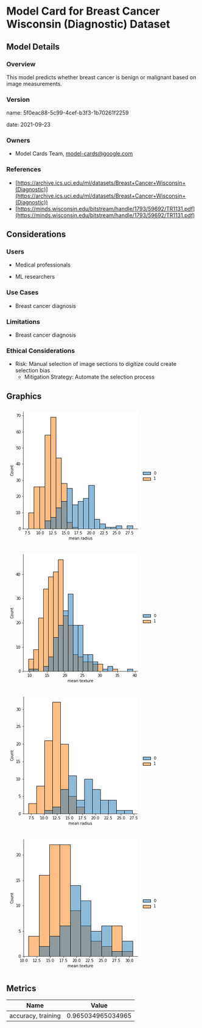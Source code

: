 





# Model Card for Breast Cancer Wisconsin (Diagnostic) Dataset

## Model Details

### Overview
This model predicts whether breast cancer is benign or malignant based on image measurements. 

### Version

name: 5f0eac88-5c99-4cef-b3f3-1b70261f2259  

date: 2021-09-23  

### Owners

* Model Cards Team, model-cards@google.com


### References

* [https://archive.ics.uci.edu/ml/datasets/Breast+Cancer+Wisconsin+(Diagnostic)](https://archive.ics.uci.edu/ml/datasets/Breast+Cancer+Wisconsin+(Diagnostic))
* [https://minds.wisconsin.edu/bitstream/handle/1793/59692/TR1131.pdf](https://minds.wisconsin.edu/bitstream/handle/1793/59692/TR1131.pdf)



## Considerations

### Users

* Medical professionals

* ML researchers


### Use Cases

* Breast cancer diagnosis


### Limitations

* Breast cancer diagnosis


### Ethical Considerations

* Risk: Manual selection of image sections to digitize could create selection bias
  * Mitigation Strategy: Automate the selection process

## Graphics
  
<img src="data:image/jpeg;base64,iVBORw0KGgoAAAANSUhEUgAAAZIAAAFoCAYAAAB9i32FAAAAOXRFWHRTb2Z0d2FyZQBNYXRwbG90
bGliIHZlcnNpb24zLjQuMywgaHR0cHM6Ly9tYXRwbG90bGliLm9yZy/MnkTPAAAACXBIWXMAAAsT
AAALEwEAmpwYAAAY30lEQVR4nO3df/BldX3f8eeLXYgZNAK63W5ZlsVKsaQdwH5D/VUnAaFoLBBr
qNax24jdZhod7eYXxZkoTcfRNiU6mprZCHXbIQgSKYQQBBeM1SbogspPCUhYdrewu/gjqJlEd3n3
j3sI33z7/e5+v/dzv+feuzwfM3fu+fU5983dw772fM49n5OqQpKkYR027gIkSdPNIJEkNTFIJElN
DBJJUhODRJLUxCCRJDUxSCRJTQwSSVITg0SS1MQgkSQ1WTnuApbqnHPOqZtuumncZUjSYmXcBSy3
qTsjeeKJJ8ZdgiRplqkLEknSZDFIJElNDBJJUhODRJLUpLcgSXJSkq/Oej2Z5N1JjklyS5IHu/ej
+6pJktSutyCpqgeq6tSqOhX4R8BfANcCFwFbq+pEYGs3L0maEuPq2joT+EZVbQfOA7Z0y7cA54+p
JknSEMYVJG8CruymV1fVY93048Dq8ZQkSRpG70GS5AjgXOBTc9dVVQE1T5uNSbYl2bZ3794eqpQk
LdY4zkheC9xZVbu7+d1J1gB073vmNqiqzVU1U1Uzq1at6rFUSdLBjCNI3swz3VoA1wMbuukNwHW9
VyRJGlqvQZLkSOAs4NOzFn8AOCvJg8BrunlJ0pTodfTfqvo+8II5y77J4FdcGoH169ayfceuJbc7
/rhjeeTRnctQkaRD3dQNI68D275jF3Xr+5fcLmdcvAzVSHo2cIgUSVITg0SS1MQgkSQ1MUgkSU0M
EklSE4NEktTEIJEkNTFIJElNDBJJUhODRJLUxCCRJDUxSCRJTQwSSVITg0SS1MQgkSQ1MUgkSU0M
EklSE4NEktTEIJEkNTFIJElNDBJJUhODRJLUxCCRJDUxSCRJTQwSSVITg0SS1MQgkSQ1MUgkSU0M
EklSE4NEktTEIJEkNTFIJElNDBJJUpNegyTJUUmuSfL1JPcneXmSY5LckuTB7v3oPmuSJLXp+4zk
w8BNVfUS4BTgfuAiYGtVnQhs7eYlSVOityBJ8nzg1cBlAFX1g6r6DnAesKXbbAtwfl81SZLa9XlG
cgKwF/jvSb6S5ONJjgRWV9Vj3TaPA6t7rEmS1KjPIFkJvBT4WFWdBnyfOd1YVVVAzW2YZGOSbUm2
7d27t5diJUmL02eQ7AR2VtXt3fw1DIJld5I1AN37nrkNq2pzVc1U1cyqVat6K1iSdHC9BUlVPQ7s
SHJSt+hM4D7gemBDt2wDcF1fNUmS2q3s+fPeCVyR5AjgYeDnGITZ1UkuBLYDF/RckySpQa9BUlVf
BWbmWXVmn3VIkkbHO9slSU0MEklSE4NEktTEIJlA69etJclQL0nqW9+/2tIibN+xi7r1/UO1zRkX
j7gaSTowz0gkSU0MEklSE4NEktTEIJEkNTFIJElNDBJJUhODRJLUxCCRJDUxSCRJTQwSSVITg0SS
1MQgkSQ1MUgkSU0MEklSE4NEktTEIJEkNTFIJElNDBJJUhODRJLUxCCRJDUxSCRJTQwSSVITg0SS
1MQgkSQ1MUgkSU0MEklSE4NEktTEIJEkNVnZ54cleQT4LrAf2FdVM0mOAa4C1gOPABdU1bf7rEuS
NLxxnJH8VFWdWlUz3fxFwNaqOhHY2s1LkqbEJHRtnQds6aa3AOePrxRJ0lL1HSQF3JzkjiQbu2Wr
q+qxbvpxYHXPNUmSGvR6jQR4VVXtSvK3gFuSfH32yqqqJDW3URc6GwHWrVvXT6WSpEXp9YykqnZ1
73uAa4HTgd1J1gB073vmabe5qmaqambVqlV9lixJOojegiTJkUme9/Q0cDZwD3A9sKHbbANwXV81
SZLa9dm1tRq4NsnTn/u7VXVTki8DVye5ENgOXNBjTZKkRr0FSVU9DJwyz/JvAmf2VYckabQm4ee/
kqQpZpBIkpoYJJKkJgaJJKmJQSJJamKQSJKaGCSSpCYGiSSpiUEiSWpikEiSmhgkkqQmBokkqYlB
IklqYpBIkpoYJJKkJgaJJKmJQSJJamKQSJKaGCSSpCYGiSSpiUEiSWpikAiAFYEkS36tX7d23KVL
GrOV4y5Ak2F/Qd36/iW3yxkXL0M1kqaJZySSpCYGiSSpiUEiSWpikEiSmhgkkqQmBokkqYlBIklq
YpBIkpoYJJKkJgaJJKlJr0GSZEWSryS5oZs/IcntSR5KclWSI/qsR5LUru8zkncB98+a/yDwm1X1
YuDbwIU91yNJatRbkCRZC/w08PFuPsAZwDXdJluA8/uqR5I0Gn2ekXwI+BXgqW7+BcB3qmpfN78T
OLbHeiRJI9BLkCR5PbCnqu4Ysv3GJNuSbNu7d++Iq5MktejrjOSVwLlJHgE+yaBL68PAUUmefibK
WmDXfI2ranNVzVTVzKpVq/qoV5K0SL0ESVX9h6paW1XrgTcBt1bVW4DbgDd2m20AruujHknS6Cw5
SJK8cjHLFulXgU1JHmJwzeSyIfcjSRqTYR61+xHgpYtYNq+q+hzwuW76YeD0IWqQJE2IRQdJkpcD
rwBWJdk0a9WPAStGXZgkaTos5YzkCOC5XZvnzVr+JM9c55AkPcssOkiq6o+AP0ryiaravow1SZKm
yDDXSH4kyWZg/ez2VXXGqIqSJE2PYYLkU8BvMxjqZP9oy5EkTZthgmRfVX1s5JVIkqbSMDck/n6S
f5dkTZJjnn6NvDJJ0lQY5oxkQ/f+y7OWFfCi9nIkSdNmyUFSVScsRyGSpOm05CBJ8q/mW15V/6O9
HEnStBmma+snZk0/BzgTuBMwSCTpWWiYrq13zp5PchSDoeElSc9CoxhG/vuA100k6VlqmGskv8/g
V1owGKzx7wNXj7IoSdL0GOYayW/Mmt4HbK+qnSOqR5I0ZZbctdUN3vh1BiMAHw38YNRFSZLGI8k5
SR5I8lCSixbTZpgnJF4AfAn4WeAC4PYkDiMvSSOUFSt3JqmRvVasPGjPUZIVwG8BrwVOBt6c5OSD
tRuma+s9wE9U1Z7ug1cBnwWuGWJfkqT5PLX/2ON/9YZLRrW77R98/XsXsdnpwEPd02tJ8kngPOC+
AzUa5ldbhz0dIp1vDrkfSdJkORbYMWt+Z7fsgIY5I7kpyWeAK7v5fwHcOMR+JEmHgKU8s/3FwOqq
+uUkbwBe1a36Y+CK5ShOktSrXcBxs+bXdssOaCldUh9i8Hx2qurTVbWpqjYB13brJEnT7cvAiUlO
SHIE8Cbg+oM1WkrX1uqqunvuwqq6O8n6JexHkjSBqmpfkncAn2Fww/nlVXXvwdotJUiOOsC6H13C
fiRJB3PYil2L/KXVove3mM2q6kaWeN17KUGyLcm/qarfmb0wyduBO5byoZKkA6v9+9aOu4bFWkqQ
vBu4NslbeCY4ZoAjgJ8ZcV2SpCmx6CCpqt3AK5L8FPAPusV/UFW3LktlkqSpMMzzSG4DbluGWiRJ
U8g70iVJTQwSSRIASS5PsifJPUtpZ5BIkp72CeCcpTYySCRpAh2+IiMdRv7wFTnoMPJV9XngW0ut
dZhBGyVJy2zfUxxb7/2xkQ0jn0ueHN3NjXN4RiJJatJbkCR5TpIvJflaknuTXNItPyHJ7d1jHa/q
BgqTJE2JPs9I/go4o6pOAU4FzknyMuCDwG9W1YuBbwMX9liTJKlRb0FSA9/rZg/vXgWcwTOP6d0C
nN9XTZKkZyS5ksEzpk5KsjPJov5h3+vF9u7B8ncAL2bwgPlvAN+pqn3dJot6rKMkafSq6s3DtOs1
SKpqP3BqkqMYPBDrJYtpl2QjsBFg3bp1y1afJE2KlYexa5S/tFp52MGfdDj0vpdrxwdSVd9Jchvw
cuCoJCu7s5J5H+tYVZuBzQAzMzPVa7GSNAY/3F9TM4x8n7/aWtWdiZDkR4GzgPsZDAD5xm6zDcB1
fdUkSWrX5xnJGmBLd53kMODqqrohyX3AJ5P8J+ArwGU91iRJatRbkFTVXcBp8yx/GDi9rzokSaPl
ne2SpCYGiSSpiUEiSWpikKjJikCSoV7r103NrxslHYDDyKvJ/oK69f1Dtc0ZF4+4Gknj4BmJJKmJ
QSJJamKQSJKaGCTSMjpu3fFD/xjhuHXHj7t8aVG82C4to507HuXSmx8Yqu2ms08acTXS8vCMRJLU
xCCRJDUxSA5i/bq1Q/dxP+eIlUO1k6Rp4jWSg9i+Y1fTDXfDtPVGPUnTxDMSSVITg0SS1MQg0fjk
MO+vkA4BXiPR+NRTQ91j4f0V0mTxjESS1MQgkSQ1MUgkSU0MEklSE4NEktTEIJEkNTFIJElNDBJJ
UhODRJLUxCCRJDUxSCRJTQwSSVITg0SS1MQgkSQ1MUgkSU16C5IkxyW5Lcl9Se5N8q5u+TFJbkny
YPd+dF81SZLa9XlGsg/4xao6GXgZ8AtJTgYuArZW1YnA1m5ekjQleguSqnqsqu7spr8L3A8cC5wH
bOk22wKc31dNkqR2Y7lGkmQ9cBpwO7C6qh7rVj0OrB5HTZKk4fQeJEmeC/we8O6qenL2uqoqoOZp
szHJtiTb9u7d21OlkqTF6DVIkhzOIESuqKpPd4t3J1nTrV8D7Jnbrqo2V9VMVc2sWrWqv4IlSQfV
56+2AlwG3F9Vl85adT2woZveAFzXV02SpHYre/ysVwJvBe5O8tVu2cXAB4Crk1wIbAcu6LEmSVKj
3oKkqr4AZIHVZ/ZVhyRptLyzXVqE49YdT5Ilv6Rngz67tqSptXPHo1x68wNLbrfp7JOWoRppsnhG
IklqYpBIkpoYJJKkJgaJJKmJQSJJamKQSJKa+PNftclh5IyLx13Foh237nh27nh03GVIhxSDRG3q
KS7dfNlQTTdtvHDExRyc94NIo2fXliSpiUEiSWpikEiSmhgkkqQmBokkqYlBIklqYpBIkpp4H4mm
Tw7zoVHSBDFINH3qqaFuKgRvLJSWg11bkqQmBokkqYlBIklqYpBIkpoYJJKkJgaJJKmJP//VwJQ9
oErS5DBINDDkA6rG8XAqSZPFri1JUhODRJLUxCCRJDUxSCRJTQwSSVITg0SS1MQgkSQ16S1Iklye
ZE+Se2YtOybJLUke7N6P7qseSdJo9HlG8gngnDnLLgK2VtWJwNZuXpI0RXoLkqr6PPCtOYvPA7Z0
01uA8/uqR5I0GuO+RrK6qh7rph8HVo+zGEnS0o07SP5aVRVQ861LsjHJtiTb9u7dO9T+169bS5Il
vyRJBzbuQRt3J1lTVY8lWQPsmW+jqtoMbAaYmZmZN2wOZvuOXdSt719yO0fElaQDG/cZyfXAhm56
A3DdGGuRJA2hz5//Xgn8MXBSkp1JLgQ+AJyV5EHgNd28JGmK9Na1VVVvXmDVmX3VIEkavXF3bUmS
ppxBIklqYpBIkpoYJJKkJgaJJKmJQSJJamKQSJKajHuIFI1aDnNYF0m9MkgONfUUl26+bMnNNm28
cBmKkfRsYNeWJKmJQSJJamKQSJKaGCTSpMphQz2M7bh1x4+7cj3LeLFdmlT1FJfe/MCSm206+6Rl
KEZamGckkqQmBokkqYldW5PImwolTRGDZBINeVMheGOhpP7ZtSVJamKQSJKa2LWlsbrkkkvGXYKk
RgaJxuq9G85ccptNX/zdZahE0rDs2pIkNTFIJElNDBLpUDPkGF2O06VheY1EOtQMOUYXOE6XhuMZ
iSSpiUEiSWpikEiSmhgkksbmuHXH9/7DgHF85qHOi+2Sxmbnjkd7/2HAOD7zUOcZiSSpiUEiSWoy
EV1bSc4BPgysAD5eVR8Yc0macA72uEy6mxmXasXKw9m/74fLUJCmwdiDJMkK4LeAs4CdwJeTXF9V
9423Mk2yYQZ7BAd8PKghb2bcdPZJQ7fT9JuErq3TgYeq6uGq+gHwSeC8MdckSVqkSQiSY4Eds+Z3
dsskSVMgVTXeApI3AudU1du7+bcC/7iq3jFrm43Axm72JGCx59AvBJ4YYbnDmoQ6JqEGmIw6JqEG
mIw6JqEGmIw6lquGJ6rqnGXY78QY+zUSYBdw3Kz5td2yv1ZVm4HNS91xkm1VNdNWXrtJqGMSapiU
OiahhkmpYxJqmJQ6JqGGaTUJXVtfBk5MckKSI4A3AdePuSZJ0iKN/YykqvYleQfwGQY//728qu4d
c1mSpEUae5AAVNWNwI3LsOsld4ctk0moYxJqgMmoYxJqgMmoYxJqgMmoYxJqmEpjv9guSZpuk3CN
RJI0xaY+SJKclOSrs15PJnn3nG1+Msmfz9rm10b02Zcn2ZPknlnLjklyS5IHu/ejF2i7odvmwSQb
RlzDf0ny9SR3Jbk2yVELtH0kyd3dd7Jt2BoOUMf7kuya9b2/boG25yR5IMlDSS4acQ1Xzfr8R5J8
dYG2I/kukhyX5LYk9yW5N8m7uuV9HxcL1dHbsXGAGvo+Lhaqo9dj45BWVYfMi8HF+seB4+cs/0ng
hmX4vFcDLwXumbXsPwMXddMXAR+cp90xwMPd+9Hd9NEjrOFsYGU3/cH5aujWPQK8cBm/i/cBv7SI
P7NvAC8CjgC+Bpw8qhrmrP+vwK8t53cBrAFe2k0/D/hT4OQxHBcL1dHbsXGAGvo+Luato+9j41B+
Tf0ZyRxnAt+oqu19fFhVfR741pzF5wFbuuktwPnzNP2nwC1V9a2q+jZwCzDUDUvz1VBVN1fVvm72
Txjcm7OsFvguFmNkQ+QcqIYkAS4Arhxm30uo4bGqurOb/i5wP4ORGvo+Luato89j4wDfxWKM8rg4
YB19HRuHskMtSN7EwgfDy5N8LckfJvnxZaxhdVU91k0/DqyeZ5s+h4V5G/CHC6wr4OYkd2QwesBy
eEfXjXL5At05fX0X/wTYXVUPLrB+5N9FkvXAacDtjPG4mFPHbL0dG/PUMJbjYoHvovdj41BzyARJ
Bjczngt8ap7VdzLo7joF+Ajwv/qoqQbnxWP7WVyS9wD7gCsW2ORVVfVS4LXALyR59YhL+Bjwd4FT
gccYdB+My5s58L84R/pdJHku8HvAu6vqydnr+jwuFqqjz2NjnhrGclwc4M+k12PjUHTIBAmDP+Q7
q2r33BVV9WRVfa+bvhE4PMkLl6mO3UnWAHTve+bZ5qDDwrRK8q+B1wNv6f7i+v9U1a7ufQ9wLYPu
hJGpqt1Vtb+qngJ+Z4H99/FdrATeAFx1gFpH9l0kOZzBX1hXVNWnu8W9HxcL1NHrsTFfDeM4Lg7w
XfR6bByqDqUgWfBfFUn+dtcPSpLTGfx3f3OZ6rgeePrXNhuA6+bZ5jPA2UmO7k7rz+6WjUQGDwr7
FeDcqvqLBbY5Msnznp7uarhnvm0b6lgza/ZnFth/H0PkvAb4elXtXKDOkX0X3XF2GXB/VV06a1Wv
x8VCdfR5bByghl6PiwP8mUCPx8YhbdxX+0fxAo5kEAzPn7Xs54Gf76bfAdzL4JcffwK8YkSfeyWD
U/MfMujDvRB4AbAVeBD4LHBMt+0Mg6c/Pt32bcBD3evnRlzDQwz6l7/avX672/bvADd20y/qvo+v
dd/Ne5bhu/ifwN3AXQz+Elgzt45u/nUMfknzjZY65quhW/6Jp4+FWdsuy3cBvIpBt9Vds77/143h
uFiojt6OjQPU0PdxMW8dfR8bh/LLO9slSU0Opa4tSdIYGCSSpCYGiSSpiUEiSWpikEiSmhgk0gh0
I8S+sJv+P+OuR+qTQSItoLvrecmq6hWjrkWaZAaJJkqS9Rk8L+MTSf40yRVJXpPkixk8o+P0brsj
uwH/vpTkK0nOm9X+fye5s3u9olv+k0k+l+Sabv9XPD3awZzP/1ySD3XPnXhXkn+W5PbuMz6bZHW3
3QuS3JzB8y0+DmTWPr436zNvmLX8o93wJCT5QAbPx7gryW8s2xcq9WAintkuzfFi4GcZ3OX9ZeBf
Mrg7+VzgYgZDsL8HuLWq3pbBw5m+lOSzDMawOquq/jLJiQzudp/p9nsa8OPA/wW+CLwS+MI8n39E
Vc0AdEOVvKyqKsnbGQwv8ovAe4EvVNV/TPLTDO7kX5QkL2AwNMhLuv0etdi20iQySDSJ/qyq7gZI
ci+wtfsL925gfbfN2cC5SX6pm38OsI5BSHw0yanAfuDvzdrvl6obUymDp+GtZ/4gmT2A31rgqm58
qCOAP+uWv5rBYH9U1R8k+fYS/vv+HPhL4LLujOWGg2wvTTS7tjSJ/mrW9FOz5p/imX/8BPjnVXVq
91pXVfcD/x7YDZzC4EzkiAX2u5+F/yH1/VnTHwE+WlX/EPi3DAJrsfbxN/8few5ADR4sdTpwDYNR
eG9awj6liWOQaFp9BnjnrFGdT+uWPx94rAZDlL+VwSNbWzyfZ4Yvn/0M9c8z6HIjyWsZPBp3ru3A
yUl+pOu+OrPb/rkMBhi9kUHwndJYozRWBomm1a8DhwN3dd1fv94t/2/AhiRfA17C3zy7GMb7gE8l
uQN4YtbyS4BXd5/9BuDRuQ2ragdwNYNhx68GvtKteh5wQ5K7GHStbWqsURorR/+VJDXxjESS1MQg
kSQ1MUgkSU0MEklSE4NEktTEIJEkNTFIJElNDBJJUhODRJLUxCCRJDUxSCRJTQwSSVKT/weskfsz
Artt5AAAAABJRU5ErkJggg==
">

<img src="data:image/jpeg;base64,iVBORw0KGgoAAAANSUhEUgAAAZIAAAFoCAYAAAB9i32FAAAAOXRFWHRTb2Z0d2FyZQBNYXRwbG90
bGliIHZlcnNpb24zLjQuMywgaHR0cHM6Ly9tYXRwbG90bGliLm9yZy/MnkTPAAAACXBIWXMAAAsT
AAALEwEAmpwYAAAV4ElEQVR4nO3df7Ad5X3f8fdHPwg0TgK4twzlSojUVAl1azyVqbH9B5VjRmmY
QFrimLquMoOjdhpncBU7xrQzWEnLmJlWJpM6ySiGQGcwmBInENcDpghsx/VAhI0NGCsmjoWkYgS1
qX90aiPp2z/Oyj4Rulf3nOfe80P3/ZrZubt79tn9soPu5+6ze55NVSFJ0rBWjLsASdJ0M0gkSU0M
EklSE4NEktTEIJEkNTFIJElNDBJJUhODRJLUxCCRJDUxSCRJTVaNu4BBbdq0qe65555xlyFJC5Vx
F7DUpu6K5Pnnnx93CZKkPlMXJJKkyWKQSJKaGCSSpCYGiSSpiUEiSWpikEiSmhgkkqQmBokkqYlB
IklqYpBIkpoYJJKkJgaJJKmJQaJ5rVs7S5KBpnVrZ8ddtqQRmrph5DVae/bup3ZeN1CbbLxmiaqR
NIm8IpEkNTFIJElNDBJJUhODRJLUxCCRJDUxSCRJTQwSSVITg0SS1MQgkSQ1MUgkSU0MEklSE4NE
ktTEIJEkNTFIJElNDBJJUhODRJLUxCCRJDUxSCRJTQwSSVITg0SS1MQgkSQ1MUgkSU0MEklSE4NE
ktTEIJEkNTFIJElNDBJJUhODRJLUxCCRJDUxSCRJTQySZWTd2lmSDDRJ0vGsGncBGp09e/dTO68b
qE02XrNE1Ug6UXhFIklqMtIgSbIyyeeTfKxbPifJQ0meSvKRJCeNsh5JUrtRX5FcBTzZt3w98IGq
egXwTeDKEdcjSWo0siBJMgv8HPChbjnARuDObpNbgMtGVY8kaXGM8orkBuA3gMPd8suBF6rqYLe8
DzhrhPVIkhbBSIIkySXAgap6ZMj2W5LsSrLrueeeW+TqJEktRnVF8nrg55N8DbidXpfWbwOnJjny
CPIssP9YjatqR1VtqKoNMzMzo6hXkrRAIwmSqnpvVc1W1TrgLcDOqnor8ABwebfZZuCuUdQjSVo8
4/4eyXuArUmeonfP5MYx1yNJGtDIv9leVQ8CD3bzXwUuGHUNkqTFM+4rEknSlDNIppQDMEqaFA7a
OKUcgFHSpPCKRJLUxCCRJDUxSCRJTQwSSVITg0SS1MQgkSQ1MUgkSU0MEklSE4NEktTEIJEkNTFI
JElNDBJJUhODRJLUxCCRJDUxSCRJTQwSSVITg0SS1MQgkSQ1MUgkSU0MEklSE4NEktTEIJEkNTFI
JElNDBJJUhODRJLUxCCRJDUxSCRJTQwSSVITg0SS1MQgkSQ1MUgmwLq1syQZaJKkSbFq3AUI9uzd
T+28bqA22XjNElUjSYPxikSS1MQgkSQ1MUgkSU0MEklSE4NEktTEIJEkNTFIJElNDBJJUhODRJLU
xCCRJDUxSCRJTQwSTYQ1a88eeODKNWvPHnfZknDQRk2IfXufZvsndg/UZuvF65eoGkmD8IpEktTE
IJEkNTFIJElNDBJJUhODRJLUxCCRJDUZWZAkOTnJw0m+kOSJJNu69eckeSjJU0k+kuSkUdUkSWo3
yiuS7wEbq+pVwPnApiSvBa4HPlBVrwC+CVw5wpokSY1GFiTV851ucXU3FbARuLNbfwtw2ahqkiS1
G+k9kiQrkzwKHADuA/4SeKGqDnab7APOGmVNkqQ2Iw2SqjpUVecDs8AFwE8tpF2SLUl2Jdn13HPP
LWWJkqQBjeWprap6AXgAuBA4NcmRMb9mgf3H2H5HVW2oqg0zMzOjK1SSdFyjfGprJsmp3fwpwJuA
J+kFyuXdZpuBu0ZVkySp3ShH/z0TuCXJSnoBdkdVfSzJl4Dbk/wH4PPAjSOsSZLUaGRBUlVfBF59
jPVfpXe/RJI0hfxmuySpiUEiSWpikEiSmhgkkqQmBokkqYlBIklqYpBIkpoYJJKkJgaJJKmJQSJJ
amKQSJKaGCSSpCYGiSSpiUEiSWpikEiSmhgkkqQmBokkqYlBIklqYpBIkpoMHCRJXr+QdZKk5WGY
K5LfWeA6SdIysGqhGya5EHgdMJNka99HPw6sXOzCJEnTYcFBApwEvKxr82N9678FXL6YRUmSpseC
g6SqPgl8MsnNVbVnCWuSJE2RQa5IjviRJDuAdf3tq2rjYhUlSZoewwTJfwN+H/gQcGhxy5EkTZth
guRgVf3eolciSZpKwwTJnyb5N8AfA987srKqvrFoVWm6ZQVJxl2FpBEZJkg2dz/f3beugJ9sL0cn
hDrM9k/sHqjJ1ovXL1ExkpbawEFSVecsRSGSpOk0cJAk+ZfHWl9V/7W9HEnStBmma+s1ffMnA28E
PgcYJJK0DA3TtfVr/ctJTgVuX6yCJEnTZTGGkf8u4H0TSVqmhrlH8qf0ntKC3mCNPw3csZhFSZKm
xzD3SP5T3/xBYE9V7VukeiRJU2bgrq1u8MYv0xsB+DTg+4tdlCRpPJJsSrI7yVNJrl5Im2HekPhm
4GHgF4E3Aw8lcRh5SVpEWblqX5JatGnlquP2HCVZCXwQ+FngPOCKJOcdr90wXVv/DnhNVR3oDjwD
/A/gziH2JUk6lsOHzjr7PR/btli723P9JdcuYLMLgKeq6qsASW4HLgW+NF+jYZ7aWnEkRDr/e8j9
SJImy1nA3r7lfd26eQ1zRXJPknuB27rlXwI+PsR+dALbtm3R/pCSNOEGeWf7K4AzqurdSf4p8Ibu
o88Cty5FcZpe125+40Dbb/3Mh5eoEkkD2A+s6Vue7dbNa5AuqRvovZ+dqvpoVW2tqq30hpO/YYD9
SJIm058D5yY5J8lJwFuAu4/XaJCurTOq6rGjV1bVY0nWDbAfSdIEqqqDSd4B3EvvC+c3VdUTx2s3
SJCcOs9npwywH0nS8axYuX+BT1oteH8L2ayqPs6A970HCZJdSX6lqv6gf2WStwOPDHJQSdL86tDB
2XHXsFCDBMk7gT9O8lZ+GBwbgJOAX1jkuqbWurWz7Nm7oOCXpBPCgoOkqp4FXpfkHwOv7Fb/96ra
uSSVTak9e/dTO68bqE02XrNE1UjS0hvmfSQPAA8sQS2SpCnkN9IlSU0MEkkSAEluSnIgyeODtDNI
JElH3AxsGrSRQSJJE2j1yizqMPKrV+a4w8hX1aeAbwxa6zCDNkqSltjBw5xV1/74oo1+mm3fWrwv
Nx7FKxJJUpORBUmSNUkeSPKlJE8kuapbf3qS+5J8pft52qhqkiS1G+UVyUHg16vqPOC1wK92r3C8
Gri/qs4F7u+WJUlTYmRBUlXPVNXnuvlvA0/Se/PWpcAt3Wa3AJeNqiZJ0g8luY3eO6bWJ9mX5MqF
tBvLzfZu2PlXAw/RG57+me6jrwNnjKMmSVruquqKYdqNPEiSvAz4I+CdVfWtJD/4rKoqSR2jzRZg
C8DatWtHVaokjc2qFexfzCetVq04/psOhzXSp7aSrKYXIrdW1Ue71c8mObP7/EzgwNHtqmpHVW2o
qg0zMzOjK1iSxuTFQzVbVVms6cVDtWTD0o/yqa0ANwJPVtX2vo/uBjZ385uBu0ZVkySp3Si7tl4P
vA14LMmj3bprgPcDd3Q3dfYAbx5hTZKkRiMLkqr6MyBzfPzGUdUhSVpcfrNdktTEsbY0v6wY2Rsc
t20bcFihrKD/qb+FWLlqNYcOvjhQm9k1a9n79J6B2kjLiUGi+dVhtu+4caAmW7cs6DtML3Ht5sF6
OLd+5sNs/8TuwdpcvH6oNpLmZteWJKmJQSJJamKQSJKaGCSSpCYGiSSpiUEiSWpikEiSmhgkkqQm
BokkqYlBIklqYpBIkpoYJJKkJgaJJKmJQSJJamKQSJKaGCSSpCYGiSSpiUEiSWpikEiSmhgkkqQm
BokkqYlBIklqYpBIkpoYJJKkJgaJJKmJQSJJamKQSJKaGCSSpCYGiSSpiUEiSWqyatwFaISygmy8
ZtxVSDrBGCTLSR1m+44bB2qydcuVS1SMpBOFXVuSpCYGiSSpiUEiSWpikEiSmhgkkqQmBokkqYlB
IklqYpBIkpoYJJKkJgaJJKmJQSJJamKQSJKaGCSSpCYGiSSpiUEiSWpikEiSmhgkkqQmBokkqYlB
IklqYpBIkpqMLEiS3JTkQJLH+9adnuS+JF/pfp42qnokSYtjlFckNwObjlp3NXB/VZ0L3N8tS5Km
yMiCpKo+BXzjqNWXArd087cAl42qHknS4hj3PZIzquqZbv7rwBnjLEaSNLhxB8kPVFUBdazPkmxJ
sivJrueee27ElUmS5jPuIHk2yZkA3c8Dx9qoqnZU1Yaq2jAzMzPSAiVJ8xt3kNwNbO7mNwN3jbEW
SdIQRvn4723AZ4H1SfYluRJ4P/CmJF8BfqZbliRNkVWjOlBVXTHHR28cVQ2SpMU37q4tSdKUM0jm
sW7tLEkGmiRpuRlZ19Y02rN3P7XzuoHaZOM1S1SNJE0mr0gkSU0MEklSE4NEktTEIJEkNTFIJElN
DBJJUhODRJLUxCCRJDUxSCRJTQwSSVITg0SS1MSxtjTVtm3btvQHyYqBB+RcuWo1hw6+OFCb2TVr
2fv0noHaSJPAINFUu3bzYK+z2fqZDw9+kDrM9k/sHuw4F68fqo00jezakiQ1MUgkSU0MEklSE4NE
ktTEm+3TKit8G+OQRvKkl7SMGCTTqg6zfceNAzXZuuXKJSpmuozkSS9pGbFrS5LUxCCRJDUxSCRJ
TQwSSVKTZRMk69bOkmSgSZJ0fMvmqa09e/dTO68bqI2P10rS8S2bKxJJ0tIwSCRJTQwSSVITg0SS
1MQgkSQ1WTZPbUkthhnoceA2Q7zS19fzahIYJNICDDPQ4zBtfD2vppFdW5KkJgaJJKmJQSJJamKQ
SJKaeLNdmiDDPB026JNeZ685i689vW/g40hzMUikCTLMk14ORqpxs2tLktTEIJEkNTFIJElNDBJJ
UhNvtk+CrPAGqCbamrVns2/v0wO1cRyw5cMgmQR1mO07bhyoydYtVy5RMdJL7dv7tOOAaU52bUmS
mhgkkqQmBokkqYlBIklqYpBIkposn6e2hnnEdsg20kQb4pW+Qx9qQgeUHOZxZvCR5rksnyAZ8hFb
H8vVCacOj+xR3kkdUHKYx5nBR5rnMhF/PifZlGR3kqeSXD3ueiRJCzf2IEmyEvgg8LPAecAVSc4b
b1WSpIUae5AAFwBPVdVXq+r7wO3ApWOuSZK0QJMQJGcBe/uW93XrJElTIFU13gKSy4FNVfX2bvlt
wD+qqnf0bbMF2NItrgcGv0v21/1N4PnGfYyDdY/WtNYN01v7iVj381W1aZTFjNokPLW1H1jTtzzb
rfuBqtoB7FisAybZVVUbFmt/o2LdozWtdcP01m7d02kSurb+HDg3yTlJTgLeAtw95pokSQs09iuS
qjqY5B3AvcBK4KaqemLMZUmSFmjsQQJQVR8HPj7CQy5aN9mIWfdoTWvdML21W/cUGvvNdknSdJuE
eySSpCl2wgdJkpuSHEjyeN+605Pcl+Qr3c/TxlnjscxR9/uS7E/yaDf9k3HWeCxJ1iR5IMmXkjyR
5Kpu/USf83nqnuhznuTkJA8n+UJX97Zu/TlJHuqGHfpI9yDLxJin7puT/FXf+T5/zKUeU5KVST6f
5GPd8kSf76V2wgcJcDNw9DPcVwP3V9W5wP3d8qS5mZfWDfCBqjq/m0Z5X2mhDgK/XlXnAa8FfrUb
8mbSz/lcdcNkn/PvARur6lXA+cCmJK8FrqdX9yuAbwKTNproXHUDvLvvfD86rgKP4yrgyb7lST/f
S+qED5Kq+hTwjaNWXwrc0s3fAlw2ypoWYo66J15VPVNVn+vmv03vH9tZTPg5n6fuiVY93+kWV3dT
ARuBO7v1k3i+56p74iWZBX4O+FC3HCb8fC+1Ez5I5nBGVT3TzX8dOGOcxQzoHUm+2HV9TVT30NGS
rANeDTzEFJ3zo+qGCT/nXTfLo8AB4D7gL4EXqupgt8lEDjt0dN1VdeR8/8fufH8gyY+Mr8I53QD8
BnC4W345U3C+l9JyDZIfqN5ja1PxlxDwe8DfodcV8Azwn8dazTySvAz4I+CdVfWt/s8m+Zwfo+6J
P+dVdaiqzqc3KsQFwE+Nt6KFObruJK8E3kuv/tcApwPvGV+FL5XkEuBAVT0y7lomyXINkmeTnAnQ
/Tww5noWpKqe7f7xHQb+gN4vjYmTZDW9X8a3VtVHu9UTf86PVfe0nHOAqnoBeAC4EDg1yZHvib1k
2KFJ0lf3pq6Lsarqe8AfMnnn+/XAzyf5Gr2RyjcCv80Une+lsFyD5G5gcze/GbhrjLUs2JFfxJ1f
AB6fa9tx6fqLbwSerKrtfR9N9Dmfq+5JP+dJZpKc2s2fAryJ3v2dB4DLu80m8Xwfq+4v9/2xEXr3
GSbqfFfVe6tqtqrW0RvOaWdVvZUJP99L7YT/QmKS24CL6I3O+SxwLfAnwB3AWmAP8Oaqmqgb23PU
fRG9LpYCvgb8q777DhMhyRuATwOP8cM+5Gvo3W+Y2HM+T91XMMHnPMk/oHdzdyW9PwzvqKrfTPKT
9P5iPh34PPAvur/yJ8I8de8EZoAAjwL/uu+m/ERJchHwrqq6ZNLP91I74YNEkrS0lmvXliRpkRgk
kqQmBokkqYlBIklqYpBIkpoYJFr2kvxykr/d0P6axaxHmjYGiQS/DAwdJPS+bzKQvm9BS1PPINHY
JVmX5Mvduyj+IsmtSX4myWe695dc0G33o93AiQ9374K4tK/9p5N8rpte162/KMmDSe7s9n9r943p
/mNfDmwAbu3ef3FKkn+Y5JNJHklyb5Izk/xEkt1J1nftbkvyK0neD5zStb21q6X/HTLvSvK+bv7B
JDck2QVcdazjjOB0S4uvqpycxjoB6+i9D+Tv0/vj5hHgJnrfbr4U+JNuu+vofWMY4FTgL4AfBf4G
cHK3/lxgVzd/EfB/6I19tAL4LPCGYxz/QWBDN78a+J/ATLf8S8BN3fybun28Bbinr/13jvpvebxv
+V3A+/qO87vHO46T07RNXl5rUvxVVT0GkOQJei/BqiSP0fvlDHAxvQHz3tUtn0xvyJX/BfyX9N6m
dwj4u337fbiq9nX7fbTb15/NU8d64JXAfd3Fy0p6o/5SVfcl+UXgg8Crhvzv/MjxjiNNG4NEk6J/
XKLDfcuH+eH/pwH+WVXt7m/YdR09S++X+wrg/82x30Mc///5AE9U1YUv+SBZAfw08H+B0+i9d+Jo
B/nrXcYnH/X5d493HGnaeI9E0+Re4NeO3OdI8upu/U8Az1RvqPe30fvrfhDfBn6sm98NzCS5sDvG
6iR/r/vs39IbWfefA3/YDTsP8GLf/LPA30ry8u6lTJfMccz5jiNNFYNE0+S36N1b+GLX/fVb3frf
BTYn+QK9lyJ9d472c7kZ+P2u62slveHAr+/29yjwuu4m+9vpvdf908CngH/ftd/R1XRrVb0I/Cbw
ML23FX75WAesqu8f6zgD1i1NBEf/lSQ18YpEktTEIJEkNTFIJElNDBJJUhODRJLUxCCRJDUxSCRJ
TQwSSVITg0SS1MQgkSQ1MUgkSU0MEklSk/8PBwgJPDeExrcAAAAASUVORK5CYII=
">
  
<img src="data:image/jpeg;base64,iVBORw0KGgoAAAANSUhEUgAAAZIAAAFoCAYAAAB9i32FAAAAOXRFWHRTb2Z0d2FyZQBNYXRwbG90
bGliIHZlcnNpb24zLjQuMywgaHR0cHM6Ly9tYXRwbG90bGliLm9yZy/MnkTPAAAACXBIWXMAAAsT
AAALEwEAmpwYAAAXEUlEQVR4nO3dfbAdd33f8fdHkh0y4GAbVFe1LMRTTZ12bDM3Lk9liA2ucFMM
lFDcDFWLqcg0zkBF0nrMTIybDgMtmMxASkZgj92OeTAPLsRx/IDtxIUSG2GMHzCOjWMhqcKWA4kh
nSRI+vaPs4aDfK907/3t3XOP7/s1c+bu+e3u73zvaqWPds/ub1NVSJK0WKsmXYAkaboZJJKkJgaJ
JKmJQSJJamKQSJKaGCSSpCYGiSSpiUEiSWpikEiSmhgkkqQmayZdwGJs2rSprr322kmXIUmHk0kX
MISpPCJ59NFHJ12CJKkzlUEiSVo+DBJJUhODRJLUxCCRJDUxSCRJTQwSSVITg0SS1MQgkSQ1MUgk
SU0MEklSE4NEktTEIJEkNTFIVoCNG9aTpNfXxg3rJ/1rSVompnIYeS3Mjp27qZve02ufOf2CXvuT
NL08IpEkNTFIJElNDBJJUhODRJLUxCCRJDUxSCRJTQwSSVITg0SS1MQgkSQ1MUgkSU0MEklSE4NE
ktTEIJEkNRksSJI8JcltSb6R5J4kF3Xtz05ya5IHknwqyZFD1SRJajfkEcnfAKdX1cnAKcCmJC8C
3gd8sKqeB3wfOHfAmiRJjQYLkhr5Yff2iO5VwOnAZ7r2y4HXDlWTJKndoN+RJFmd5A7gEeAG4NvA
X1TVvm6RXcDxQ9YkSWozaJBU1f6qOgVYD5wGvGC+6ybZkmR7ku179+5dqhIlSQs0kau2quovgJuB
FwNHJ3n8kb/rgd1zrLOtqmaqambt2rXDFCpJOqwhr9pam+TobvpngVcB9zIKlDd0i20GPj9UTZKk
dmsOv0hv1gGXJ1nNKMCurKqrk3wT+GSS/wJ8HbhkwJokSY0GC5KquhM4dZb2Bxl9XyJJmkLe2S5J
amKQSJKaGCSSpCYGiSSpiUEiSWpikEiSmhgkkqQmBokkqYlBIklqYpBIkpoYJJKkJgaJJKmJQSJJ
amKQSJKaGCSSpCYGiSSpiUEiSWpikEiSmhgkkqQmBokkqYlBIklqYpBIkpoYJJKkJgaJJKmJQSJJ
amKQSJKaGCSSpCYGiSSpiUEiSWpikEiSmhgkkqQmBokkqYlBIklqYpBIkpoYJJKkJgaJJKnJYEGS
5IQkNyf5ZpJ7kry9a393kt1J7uheZw1VkySp3ZoBP2sf8M6quj3JUcDXktzQzftgVb1/wFokST0Z
LEiqag+wp5v+QZJ7geOH+nxJ0tKYyHckSTYCpwK3dk3nJbkzyaVJjplETZKkxRk8SJI8Dfgs8I6q
egz4CPBc4BRGRywfmGO9LUm2J9m+d+/eocqVJB3GoEGS5AhGIXJFVX0OoKoerqr9VXUA+Chw2mzr
VtW2qpqpqpm1a9cOV7Qk6ZCGvGorwCXAvVV18Vj7urHFXgfcPVRNkqR2Q1619VLgzcBdSe7o2i4A
zklyClDAQ8DbBqxJktRoyKu2vgRkllnXDFWDJKl/3tkuSWpikEiSmhgkkqQmBokkqYlBIklqYpBI
kpoYJJKkJgaJJKmJQSJJamKQSJKaGCSSpCYGiSSpiUEiSWpikEiSmhgkkqQmBokkqYlBIklqYpBI
kpoYJJKkJgaJJKmJQSJJamKQSJKaGCSSpCYGiSSpiUEiSWpikEiSmhgkkqQmBokkqYlBIklqYpBI
kpoYJJKkJgaJJKmJQbLMbNywniS9viRpKa2ZdAH6aTt27qZuek+vfeb0C3rtT5LGeUQiSWpikEiS
mhgkkqQmgwVJkhOS3Jzkm0nuSfL2rv3YJDckub/7ecxQNUmS2g15RLIPeGdVnQS8CPi1JCcB5wM3
VtXzgRu795KkKTFYkFTVnqq6vZv+AXAvcDxwNnB5t9jlwGuHqkmS1G4i35Ek2QicCtwKHFdVe7pZ
3wWOm0RNkqTFGTxIkjwN+Czwjqp6bHxeVRVQc6y3Jcn2JNv37t07QKU6lNWh9xsnN25YP+lfS9Ii
DHpDYpIjGIXIFVX1ua754STrqmpPknXAI7OtW1XbgG0AMzMzs4aNhrO/8MZJScCwV20FuAS4t6ou
Hpv1BWBzN70Z+PxQNUmS2g15RPJS4M3AXUnu6NouAN4LXJnkXGAH8MYBa5IkNRosSKrqS8BcIwie
MVQdkqR+eWe7JKmJQSJJamKQSJKaGCSSpCYGiSSpiUEiSWpikEiSmhgkkqQmBokkqYlBIklqYpBI
kposOEiSvHQ+bZKklWExRyQfmmebJGkFmPfov0leDLwEWJtk69isnwNW912YJGk6LGQY+SOBp3Xr
HDXW/hjwhj6LkiRNj3kHSVX9MfDHSS6rqh1LWJMkaYos5sFWP5NkG7BxfP2qOr2voiRJ02MxQfJp
4PeAjwH7+y1HkjRtFhMk+6rqI71XIkmaSou5/Pf3k/z7JOuSHPv4q/fKJElTYTFHJJu7n7851lbA
c9rLkSRNmwUHSVU9eykKkSRNpwUHSZJ/PVt7Vf2P9nIkSdNmMae2fmFs+inAGcDtgEEiSSvQYk5t
/fr4+yRHA5/sqyBJ0nTpYxj5vwL83kSSVqjFfEfy+4yu0oLRYI3/ALiyz6IkSdNjMd+RvH9seh+w
o6p29VSPJGnKLPjUVjd447cYjQB8DPC3fRclSZqMJJuS3JfkgSTnz2edxTwh8Y3AbcAvA28Ebk3i
MPKS1KOsXrMrSfX2Wr3msGeOkqwGfhd4NXAScE6Skw633mJObb0L+IWqeqT74LXAF4HPLKIvSdJs
Duw//ln/6eqL+upux/t+6cJ5LHYa8EBVPQiQ5JPA2cA3D7XSYq7aWvV4iHT+fJH9SJKWl+OBnWPv
d3Vth7SYI5Jrk1wHfKJ7/y+BaxbRjyTpSWAhz2x/HnBcVf1mktcDL+tmfQW4YimKkyQNajdwwtj7
9V3bIS3klNTvMHo+O1X1uaraWlVbgau6eZKk6fZV4PlJnp3kSOBNwBcOt9JCTm0dV1V3HdxYVXcl
2biAfiRJy1BV7UtyHnAdoxvOL62qew633kKC5OhDzPvZBfQjSTqcVat3z/NKq3n3N5/FquoaFvi9
90JObW1P8u8ObkzyVuBrh1s5yaVJHkly91jbu5PsTnJH9zprAfVI0pNW7d+3vqrS22v/vvVLVetC
jkjeAVyV5Ff4SXDMAEcCr5vH+pcBH+aJw81/sKre/8TFJUnTYN5BUlUPAy9J8ovAP+ya/6Cqbprn
+rf4XYokPfks5nkkNwM391jDed1TF7cD76yq7/fYtyRpiU36jvSPAM8FTgH2AB+Ya8EkW5JsT7J9
7969A5UnSTqciQZJVT1cVfur6gDwUUbjvMy17LaqmqmqmbVr1w5XpCStELNdFDUfEw2SJOvG3r4O
WFDxkqReXQZsWuhKixlra1GSfAJ4BfDMJLuAC4FXJDmF0RMXHwLeNlQ9krScHbE6u/YdOPyAifO1
ZhW7f7S/DnkJ8GIvihosSKrqnFmaLxnq8yVpmuw7wPF14c/1Nox8Lnqsv5sbDzLpL9slSVPOIJEk
NTFIJElNDBJJEvDji6K+ApyYZFeSc+ez3mBftkuSlrc5Loo6LINEkpahNavY3eeVVmtWHf5Jh4vu
e6k6liQt3uHu+VhO/I5EktTEIJEkNTFIJElNDBJJUhODRJLUxCCRJDUxSCRJTQwSSVITg0SS1MQg
kSQ1MUgkSU0MEklSE4NEktTEIJEkNTFIJElNDBJJUhODRJLUxCCRJDUxSCRJTQwSSVITg0SS1MQg
kSQ1MUgkSU0MEklSE4NEktTEINHykVUk6fV1woZnTfq3kp701ky6AOnH6gAXX39fr11uPfPEXvuT
9EQekUiSmhgkkqQmBokkqclgQZLk0iSPJLl7rO3YJDckub/7ecxQ9UiS+jHkEcllwKaD2s4Hbqyq
5wM3du8lSVNksCCpqluA7x3UfDZweTd9OfDaoeqRJPVj0t+RHFdVe7rp7wLHTbIYSdLCTTpIfqyq
Cqi55ifZkmR7ku179+4dsDLpp52w4VneOCmNmfQNiQ8nWVdVe5KsAx6Za8Gq2gZsA5iZmZkzcKSl
tmvnd7xxUhoz6SOSLwCbu+nNwOcnWIskaRGGvPz3E8BXgBOT7EpyLvBe4FVJ7gde2b2XJE2RwU5t
VdU5c8w6Y6gaJEn9m/SpLUnSlDNIJElNDBJJUhODRJLUxCCRJDUxSCRJTQwSSVITg0SS1MQgkSQ1
MUgkSU0MEklSE4NEktTEIJEkNTFIGmzcsL73J+VJ0rSZ9BMSp9qOnbupm97Ta585/YJe+5OkpeYR
iSSpiUEiSWpikEiSmhgkkqQmBokkqYlBIklqYpBIkpp4H4kWJ6u856VPWdX7DanrT9jAzu/s6LVP
aTYGiRanDnDxtkt67XLrlnN77W+q1AEuvv6+XrvceuaJvfYnzcVTW5KkJgaJJKmJQSJJamKQSJKa
GCSSpCYGiSSpiUEiSWpikEiSmhgkkqQmBokkqYlBIklqYpBIkposi0EbkzwE/ADYD+yrqpnJViRJ
mq9lESSdX6yqRyddhCRpYTy1JUlqslyCpIDrk3wtyZZJFyNJmr/lcmrrZVW1O8nfAW5I8q2qumV8
gS5gtgBs2LBhEjVqABdddNGkS5C0QMsiSKpqd/fzkSRXAacBtxy0zDZgG8DMzEwNXqQGceHmM3rt
b+uXP95rf5KeaOKntpI8NclRj08DZwJ3T7YqSdJ8LYcjkuOAq5LAqJ6PV9W1ky1JkjRfEw+SqnoQ
OHnSdUiSFmfip7YkSdPNIJEkNTFIJElNDBJJUhODRJLUZOJXbUlLKqvoLi1feZbgd1+95gj27/tR
r32uP2EDO7+zo9c+NSyDRE9udYCLr7+v1y63nnlir/0tmSX63Vfs9tScPLUlSWpikEiSmhgkkqQm
BokkqYlBIklqYpBIkpoYJJKkJismSDZuWE+SXl+SpBV0Q+KOnbupm97Ta585/YJe+5OkabRijkgk
SUvDIJEkNTFIJElNDBJJUhODRJLUxCCRJDUxSCRJTVbMfSQrWlat6HteLrrookmXID2pGSQrQR3g
4m2X9Nrl1i3n9trfUrpw8xm99rf1yx/vtT9p2nlqS5LUxCCRJDUxSCRJTQwSSVITg0SS1MQgkSQ1
MUgkSU28j2S5WeE3D2oFyqrenzi6es0R7N/3o177XH/CBnZ+Z0evfT5ZGCTLzQq/eVArUB3g4uvv
67XLrWeeuCR9anae2pIkNTFIJElNDBJJUpNlESRJNiW5L8kDSc6fdD2SpPmbeJAkWQ38LvBq4CTg
nCQnTbYqSdJ8TTxIgNOAB6rqwar6W+CTwNkTrkmSNE/LIUiOB3aOvd/VtUmSpkCqarIFJG8ANlXV
W7v3bwb+cVWdd9ByW4At3dsTgT4vEn8m8GiP/S2WdSyvGsA6llsNMF11PFpVm4YoZpKWww2Ju4ET
xt6v79p+SlVtA7YtRQFJtlfVzFL0bR3TW4N1LL8arGN5Wg6ntr4KPD/Js5McCbwJ+MKEa5IkzdPE
j0iqal+S84DrgNXApVV1z4TLkiTN08SDBKCqrgGumWAJS3LKbBGs4yeWQw1gHeOWQw1gHcvOxL9s
lyRNt+XwHYkkaYqtmCBJcmKSO8ZejyV5x0HLvCLJX44t81s9ffalSR5JcvdY27FJbkhyf/fzmDnW
3dwtc3+SzT3X8N+SfCvJnUmuSnL0HOs+lOSubptsX2wNh6jj3Ul2j233s+ZYt7ehdOao41NjNTyU
5I451u1leyQ5IcnNSb6Z5J4kb+/ah9435qpj0P3jEHUMtn8cooZB942pU1Ur7sXoS/3vAs86qP0V
wNVL8HkvB14I3D3W9l+B87vp84H3zbLescCD3c9juuljeqzhTGBNN/2+2Wro5j0EPHMJt8W7gd+Y
x5/Zt4HnAEcC3wBO6rOOg+Z/APitpdwewDrghd30UcCfMhomaOh9Y646Bt0/DlHHYPvHXDUMvW9M
22vFHJEc5Azg21U1yOPOquoW4HsHNZ8NXN5NXw68dpZV/ylwQ1V9r6q+D9wALOrmptlqqKrrq2pf
9/ZPGN3Ds6Tm2Bbz0etQOoeqI0mANwKfWGz/86xhT1Xd3k3/ALiX0agOQ+8bs9Yx9P5xiO0xH73s
H4erYah9Y9qs1CB5E3PvCC9O8o0kf5jk55ewhuOqak83/V3guFmWGXL4mLcAfzjHvAKuT/K1jEYY
WArndadQLp3jVM6Q2+KfAA9X1f1zzO99eyTZCJwK3MoE942D6hg36P4xSx2D7x9zbIvB941psOKC
JKObHl8DfHqW2bczOt11MvAh4H8NUVONjokndvlckncB+4Ar5ljkZVX1QkYjNP9akpf3XMJHgOcC
pwB7GJ06mKRzOPT/OHvdHkmeBnwWeEdVPTY+b8h9Y646ht4/Zqlj8P3jEH8mg+4b02LFBQmjP+Db
q+rhg2dU1WNV9cNu+hrgiCTPXKI6Hk6yDqD7+cgsy8xr+JgWSf4N8EvAr3T/aD1BVe3ufj4CXMXo
NEJvqurhqtpfVQeAj87R/5JvC4Aka4DXA5+aa5k+t0eSIxj9g3VFVX2uax5835ijjsH3j9nqGHr/
OMS2GHTfmCYrMUjm/B9Fkr/bnQMlyWmMts+fL1EdXwAev9JmM/D5WZa5DjgzyTHd4fyZXVsvkmwC
/iPwmqr6f3Ms89QkRz0+3dVw92zLNtSxbuzt6+bof6ihdF4JfKuqds02s8/t0e1rlwD3VtXFY7MG
3TfmqmPo/eMQdQy2fxzizwQG3DemzqS/7R/yBTyVUTA8faztV4Ff7abPA+5hdMXHnwAv6elzP8Ho
kPxHjM7dngs8A7gRuB/4InBst+wM8LGxdd8CPNC9/m3PNTzA6LzyHd3r97pl/x5wTTf9nG57fKPb
Nu9agm3xP4G7gDsZ/eVfd3Ad3fuzGF1F8+2lqKNrv+zx/WFs2SXZHsDLGJ22unPsz+CsCewbc9Ux
6P5xiDoG2z/mqmHofWPaXt7ZLklqshJPbUmSemSQSJKaGCSSpCYGiSSpiUEiSWpikEiNuhFfn9lN
/59J1yMNzSCRZtHdxbxgVfWSvmuRljuDRMtGko0ZPf/isiR/muSKJK9M8uWMnrlxWrfcU7vB+25L
8vUkZ4+t/7+T3N69XtK1vyLJHyX5TNf/FY+PYHDQ5/9Rkt/pniPx9iT/PMmt3Wd8Mclx3XLPSHJ9
Rs+r+BiQsT5+OPaZV4+1f7gbboQk783oeRd3Jnn/km1QaSDL4pnt0pjnAb/M6K7trwL/itHdxq8B
LmA0pPq7gJuq6i0ZPWzptiRfZDQm1auq6q+TPJ/R3eszXb+nAj8P/F/gy8BLgS/N8vlHVtUMQDf0
yIuqqpK8ldFwIe8ELgS+VFX/Ock/Y3R3/rwkeQajYT5e0PV79HzXlZYrg0TLzZ9V1V0ASe4Bbuz+
wb0L2NgtcybwmiS/0b1/CrCBUUh8OMkpwH7g74/1e1t1YyRl9HS7jcweJOMD8q0HPtWN9XQk8Gdd
+8sZDd5HVf1Bku8v4Pf7S+CvgUu6I5arD7O8tOx5akvLzd+MTR8Ye3+An/zHJ8C/qKpTuteGqroX
+A/Aw8DJjI5Ejpyj3/3M/Z+ovxqb/hDw4ar6R8DbGAXWfO3jp/9+PQWgRg+KOg34DKNRda9dQJ/S
smSQaBpdB/z62EjNp3btTwf21Gi48Tczevxqi6fzk6HIx5+JfgujU24keTWjR90ebAdwUpKf6U5f
ndEt/zRGg4Zewyj4Tm6sUZo4g0TT6LeBI4A7u9Nfv921/3dgc5JvAC/gp48uFuPdwKeTfA14dKz9
IuDl3We/HvjOwStW1U7gSkbDiF8JfL2bdRRwdZI7GZ1a29pYozRxjv4rSWriEYkkqYlBIklqYpBI
kpoYJJKkJgaJJKmJQSJJamKQSJKaGCSSpCYGiSSpiUEiSWpikEiSmhgkkqQm/x8QZ4KwmG5WSQAA
AABJRU5ErkJggg==
">

<img src="data:image/jpeg;base64,iVBORw0KGgoAAAANSUhEUgAAAZIAAAFoCAYAAAB9i32FAAAAOXRFWHRTb2Z0d2FyZQBNYXRwbG90
bGliIHZlcnNpb24zLjQuMywgaHR0cHM6Ly9tYXRwbG90bGliLm9yZy/MnkTPAAAACXBIWXMAAAsT
AAALEwEAmpwYAAAV2klEQVR4nO3df/BldX3f8edrd/lh1QSIG2YDrIspoSFpg3ZDo7EZAkpWJyOa
GgNJ7dpgtj9CRrsxLcVOYZMZRtOGZqY1Omug0AyixkglLeVHACWxqQQN8kMhoAF2t8hCbKox04Td
ffePeza5Lt/73e/3+7nfc+5dno+ZM9/z837e37Nnv697zrn3c1JVSJK0UmuGLkCSNN8MEklSE4NE
ktTEIJEkNTFIJElNDBJJUhODRJLUxCCRJDUxSCRJTQwSSVKTdUMXsBJbtmypm2++eegyJGkpMnQB
q20uz0ieeeaZoUuQJHXmMkgkSbPDIJEkNTFIJElNDBJJUhODRJLUxCCRJDUxSCRJTQwSSVITg0SS
1MQgkSQ1MUgkSU0MEklSE4PkCLBp48kk6WU49uh1vbWVhE0bTx5690o6jLnsRl7f7PFde6g7ruil
rZxzaW9tHWxP0mzzjESS1MQgkSQ1MUgkSU0MEklSE4NEktTEIJEkNTFIJElNDBJJUhODRJLUxCCR
JDUxSCRJTQwSSVITg0SS1MQgkSQ1MUgkSU0MEklSE4NEktTEIJEkNTFIJElNDBJJUhODRJLUpLcg
SXJKkjuTfCHJg0ne0c0/IcltSR7pfh7fV02SpHZ9npHsA36+qs4AfgD42SRnAJcAt1fVacDt3bQk
aU70FiRV9WRVfa4b/zrwReAk4Hzg2m61a4E39lWTJKndIPdIkmwCXg58Bjixqp7sFn0FOHGImiRJ
K9N7kCR5EfBbwDur6mvjy6qqgJqw3bYk9yS55+mnn+6hUknSUvQaJEmOYhQi11XVx7vZTyXZ0C3f
AOxdaNuq2llVm6tq8/r16/spWJJ0WH1+aivAVcAXq+rKsUU3Alu78a3AJ/qqSZLUbl2Pbf0g8Fbg
/iT3dvMuBd4DfDTJRcDjwFt6rEmS1Ki3IKmq3wMyYfG5fdUhSZouv9kuSWpikEiSmhgkkqQmBokk
qYlBIklqYpBIkpoYJJKkJgaJJKmJQSJJamKQSJKaGCSSpCYGiSSpiUEiSWpikEiSmhgkkqQmBokk
qYlBIklqYpBIkpoYJJKkJgaJJKmJQSJJamKQSJKaGCSSpCYGiSSpiUEiSWpikEiSmhgkkqQmBokk
qYlBIklqYpBIkpoYJJKkJgaJJKmJQSJJamKQSJKaGCSSpCYGiSSpiUEiSWpikEiSmhgkkqQmBokk
qYlBIklqYpBIkpoYJJKkJgaJJKmJQSJJamKQSJKaGCSSpCYGiSSpiUGySjZtPJkkvQySNKR1Qxdw
pHp81x7qjit6aSvnXNpLO5K0EM9IJElNDBJJUhODRJLUxCCRJDUxSCRJTQwSSVITg0SS1MQgkSQ1
6S1IklydZG+SB8bmXZ5kT5J7u+H1fdUjSZqOPs9IrgG2LDD/P1TVmd1wU4/1SJKmoLcgqaq7gK/2
1Z4kqR+zcI/k4iT3dZe+jh+6GEnS8gwdJO8HvhM4E3gS+JVJKybZluSeJPc8/fTTPZUnSTqcQYOk
qp6qqv1VdQD4IHDWIuvurKrNVbV5/fr1/RUpSVrUoEGSZMPY5JuAByatK0maTb09jyTJ9cDZwEuS
7AYuA85OciZQwGPAP+mrHknSdPQWJFV14QKzr+qrfUnS6hj6Zrskac4ZJJKkJgaJJKmJQSJJamKQ
SJKaGCSSpCYGiSSpiUEiSWpikGi2ZQ1JehlO2fjSoX9baS719s12aUXqAFfe+nAvTW0/7/Re2pGO
NJ6RSJKaGCSSpCYGiSSpiUEiSWpikEiSmhgkkqQmBokkqYlBIklqYpBIkpoYJJKkJgaJJKmJQSJJ
amKQSJKaGCSSpCYGiSSpiUEiSWpikEiSmiw7SJL84FLmSZKeH1ZyRvIflzhPkvQ8sORntid5JfAq
YH2S7WOLvgVYO+3CJEnzYclBAhwNvKjb5sVj878GvHmaRUmS5seSg6SqPgV8Ksk1VfX4KtYkSZoj
yzkjOeiYJDuBTePbV9U50ypKkjQ/VhIkvwl8APh1YP90y5EkzZuVBMm+qnr/1CuRJM2llXz897eT
/PMkG5KccHCYemWSpLmwkjOSrd3PXxibV8DL2suRJM2bZQdJVZ26GoVIkubTsoMkyT9aaH5V/Zf2
ciRJ82Yll7a+f2z8WOBc4HOAQSJJz0MrubT1c+PTSY4DPjytgiRJ82Ua3ch/A/C+iSQ9T63kHslv
M/qUFow6a/xu4KPTLEqSND9Wco/k34+N7wMer6rdU6pHkjRnln1pq+u88SFGPQAfD/zltIuSJA0j
yZYkDyd5NMklS9lmJU9IfAtwN/DjwFuAzySxG3lJmqKsXbc7SU1tWLvusFeOkqwF3ge8DjgDuDDJ
GYfbbiWXtt4NfH9V7e0aXg/8DvCxFbyWJGkhB/af9NJ/9d92TOvlHn/vj162hNXOAh6tqi8DJPkw
cD7whcU2WsmnttYcDJHOn6zwdSRJs+UkYNfY9O5u3qJWckZyc5JbgOu76Z8AblrB60izJWtI0ktT
J5+ykV1P+Hw4HRmW88z2vwmcWFW/kOTHgFd3i34fuG41ipN6VQe48taHe2lq+3mn99KOtEx7gFPG
pk/u5i1qOZekfpXR89mpqo9X1faq2g7c0C2TJM23PwBOS3JqkqOBC4AbD7fRci5tnVhV9x86s6ru
T7JpGa8jSZpBVbUvycXALYy+cH51VT14uO2WEyTHLbLsBct4HUnS4axZu2eJn7Ra8ustZbWquoll
3vdeTpDck+RnquqD4zOTvB347HIalSQtrvbvO3noGpZqOUHyTuCGJD/FXwfHZuBo4E1TrkuSNCeW
HCRV9RTwqiQ/DHxvN/u/V9Udq1KZJGkurOR5JHcCd65CLZKkOdTbN9KTXJ1kb5IHxuadkOS2JI90
P4/vqx5J0nT02bXJNcCWQ+ZdAtxeVacBt3fTkqQBLPSGfyl6C5Kqugv46iGzzweu7cavBd7YVz2S
pOe4hue+4T+soTtbPLGqnuzGvwKcOGQxkjQrjlqbqXYjf9TaHLYb+Qlv+A9rJZ02roqqqiQ1aXmS
bcA2gI0bN/ZWlyQNYd8BTqrLvmVq3chnx9em9+XGQwx9RvJUkg0A3c+9k1asqp1VtbmqNq9fv763
AiVJixs6SG4EtnbjW4FPDFiLJGkF+vz47/WMupw/PcnuJBcB7wFem+QR4DXdtCRpjvR2j6SqLpyw
6Ny+apAkTda94T8beEmS3cBlVXXV4babmZvtkqRhLfKGf1EGiSTNoHVr2DPNT1qtW3P4Jx2u+LVX
64UlSSv37P6am27kh/7UliRpzhkkkqQmBokkqYlBIklqYpBIkpr4qS3NvB07ptZvnaRVYJBo5l22
tZ/OD7Z/+kO9tCMdaby0JUlqYpBIkpoYJJKkJgaJJKmJQSJJamKQSJKaGCSSpCYGiSSpiUEiSWpi
kEiSmhgkkqQmBokkqYlBIklqYpBIkpoYJJKkJgaJJKmJQSJJamKQSJKaGCSSpCYGiSSpiUEiSWpi
kEiSmhgkkqQmBokkqYlBIklqYpBIkpoYJJKkJgaJJKmJQSJJamKQSJKaGCSSpCYGiSSpiUEiSWpi
kEiSmhgkkqQmBokkqYlBIklqYpBIkpqsG7oAzZmsIedcOnQVq2bHjh1Dl7AqTtn4UnbveqKXttau
O4r9+57tpa2XnnISjz2xu5e2NJlBouWpA1y586remtu+7aLe2gK4bOu5vbSz/dMf6qWdg3bveoIr
b324l7a2n3c6dccVvbR1JL+pmSde2pIkNTFIJElNDBJJUhODRJLUxCCRJDUxSCRJTQwSSVITg0SS
1GQmvpCY5DHg68B+YF9VbR62IknSUs1EkHR+uKqeGboISdLyeGlLktRkVoKkgFuTfDbJtqGLkSQt
3axc2np1Ve1J8u3AbUkeqqq7xlfoAmYbwMaNG4eoUZqerCHJ0FVIUzETQVJVe7qfe5PcAJwF3HXI
OjuBnQCbN2+u3ouUpqkO9NYbL4x65JVWy+CXtpK8MMmLD44D5wEPDFuVJGmpZuGM5ETghu40fx3w
oaq6ediSJElLNXiQVNWXge8bug5J0soMfmlLkjTfDBJJUhODRJLUxCCRJDUxSCRJTQwSSVITg0SS
1MQgkSQ1GfwLiX3ZtPFkHt+1Z+gyVkfWkHMuHboKSc9Tz5sgeXzXHuqOK3prr9c/7HWAK3de1UtT
27dd1Es7kuaHl7YkSU0MEklSE4NEktTEIJEkNTFIJElNDBJJUhODRJLUxCCRJDUxSCRJTQwSSVIT
g0SS1OR509eWNGt27NgxdAnzL2tI0ltzJ5+ykV1PPN5be/PCIJEGctnWc3tra/unP9RbW72qA1x5
68O9Nbf9vNN7a2ueeGlLktTEIJEkNTFIJElNDBJJUhODRJLUxCCRJDUxSCRJTQwSSVITg0SS1MQg
kSQ1MUgkSU0MEklSEzttXC1ZQ865dOgqpL9ib8NaLQbJaqkDXLnzql6a2r7tol7a0Xzrq7fhI7an
YU3kpS1JUhODRJLUxCCRJDUxSCRJTQwSSVITg0SS1MQgkSQ1MUgkSU0MEklSE4NEktTEIJEkNbGv
LUnT1XOHpXZGOTyDRNJ09dxhaV+dUYIdUk7ipS1JUhODRJLUxCCRJDUxSCRJTQwSSVITg0SS1MQg
kSQ1mYkgSbIlycNJHk1yydD1SJKWbvAgSbIWeB/wOuAM4MIkZwxblSRpqQYPEuAs4NGq+nJV/SXw
YeD8gWuSJC3RLATJScCusend3TxJ0hxIVQ1bQPJmYEtVvb2bfivw96rq4kPW2wZs6yZPB/4EeKbP
Wid4CbNRB1jLQmalDrCWhcxKHbB6tTxTVVtW4XVnxix02rgHOGVs+uRu3jepqp3AzoPTSe6pqs2r
X97iZqUOsJZZrgOsZZbrgNmqZd7MwqWtPwBOS3JqkqOBC4AbB65JkrREg5+RVNW+JBcDtwBrgaur
6sGBy5IkLdHgQQJQVTcBNy1zs52HX6UXs1IHWMtCZqUOsJaFzEodMFu1zJXBb7ZLkubbLNwjkSTN
sZkLkiRXJ9mb5IGxeSckuS3JI93P4ydsu7Vb55EkW1ehjn+X5KEk9yW5IclxE7Z9LMn9Se5Nck9L
HYvUcnmSPV0b9yZ5/YRtp9r9zIRaPjJWx2NJ7p2w7dT2S5JTktyZ5AtJHkzyjm5+r8fKInX0fqws
Ukvvx8oitQxxrByb5O4kn+9q2dHNPzXJZ7rf9yPdh30W2v5fd+s8nORHWmo5YlXVTA3ADwGvAB4Y
m/fLwCXd+CXAexfY7gTgy93P47vx46dcx3nAum78vQvV0S17DHjJKu+Ty4F3HWa7tcCXgJcBRwOf
B86Ydi2HLP8V4N+u9n4BNgCv6MZfDPwRoy52ej1WFqmj92NlkVp6P1Ym1TLQsRLgRd34UcBngB8A
Pgpc0M3/APDPFtj2jG5fHAOc2u2jtdOo60gaZu6MpKruAr56yOzzgWu78WuBNy6w6Y8At1XVV6vq
/wC3ASv+EtBCdVTVrVW1r5v8X4y+87LqJuyTpZh69zOL1ZIkwFuA61vaWGIdT1bV57rxrwNfZNQj
Qq/HyqQ6hjhWFtknSzHVY+VwtfR8rFRV/Vk3eVQ3FHAO8LFu/qRj5Xzgw1X1F1X1x8CjjPaVxsxc
kExwYlU92Y1/BThxgXX67mrlp4H/MWFZAbcm+WxG38hfLRd3l06unnAJp+998veBp6rqkQnLV2W/
JNkEvJzRO83BjpVD6hjX+7GyQC2DHSsT9kuvx0qStd1ltL2M3jh8CfjTsbCf9PvahdMSzEuQ/JUa
nW8O+lGzJO8G9gHXTVjl1VX1CkY9Gv9skh9ahTLeD3wncCbwJKPLBEO7kMXfYU59vyR5EfBbwDur
6mvjy/o8VibVMcSxskAtgx0ri/z79HqsVNX+qjqT0ZnhWcDfank9fbN5CZKnkmwA6H7uXWCdJXW1
0irJ24AfBX6q+0P1HFW1p/u5F7iBVTgVrqqnuv8cB4APTmijl30CkGQd8GPARyatM+39kuQoRn+k
rquqj3ezez9WJtQxyLGyUC1DHSuL7Jfej5Wx1/1T4E7glcBxXS0w+fft7f/QPJuXILkROPjJmq3A
JxZY5xbgvCTHd6fu53XzpibJFuBfAm+oqj+fsM4Lk7z44HhXxwMLrdtYy4axyTdNaKPP7mdeAzxU
VbsXWjjt/dJdY78K+GJVXTm2qNdjZVIdQxwri9TS+7GyyL8P9H+srE/3qbkkLwBey+iezZ3Am7vV
Jh0rNwIXJDkmyanAacDdK63liDX03f5DB0anu08CzzK6HnkR8G3A7cAjwO8AJ3TrbgZ+fWzbn2Z0
M+xR4B+vQh2PMrpeem83fKBb9zuAm7rxlzH6lMfngQeBd6/SPvkN4H7gPkYH+4ZDa+mmX8/oEzNf
Wq1auvnXAP/0kHVXbb8Ar2Z02eq+sX+P1/d9rCxSR+/HyiK19H6sTKploGPl7wB/2NXyAN0nxbp2
7u7+rX4TOKab/wbgF8e2f3e3Tx4GXtf6f+hIHPxmuySpybxc2pIkzSiDRJLUxCCRJDUxSCRJTQwS
SVITg0TPe0neluQ7Gra/dJr1SPPGIJHgbYy+x7BSyw6SsW9US3PPINHgkmzK6Nkd1yT5oyTXJXlN
kk9n9LyQs7r1Xth1Onh3kj9Mcv7Y9r+b5HPd8Kpu/tlJPpnkY93rX9d943q87Tcz+rLidRk9++IF
Sf5ukk91HQbekmRDkm/N6HkUp3fbXZ/kZ5K8B3hBt+11XS3jz2p5V5LLu/FPJvnVjJ6v8Y6F2ulh
d0vTN/Q3Ih0cgE2MOjb824ze3HwWuJrRcyTOB/5rt94VwD/sxo9j9C3sFwJ/Azi2m38acE83fjbw
fxn1j7QG+H1GnQEe2v4ngc3d+FHA/wTWd9M/AVzdjb+2e40LgJvHtv+zQ36X8efGvAu4fKydXztc
Ow4O8zZ4eq1Z8cdVdT9AkgeB26uqktzP6I8zjPpcekOSd3XTxwIbgf8N/KckZwL7ge8ae927q+vT
KaNuxDcBv7dIHacD3wvc1p28rGXUJQxVdVuSHwfeB3zfCn/Pgx0VTmxHmjcGiWbFX4yNHxibPsBf
H6cB/kFVPTy+YXfp6ClGf9zXAP9vwuvu5/DHfIAHq+qVz1mQrAG+G/hzRk9WXKjTwX188yXjYw9Z
/o3DtSPNG++RaJ7cAvzcwfscSV7ezf9W4MkadZP+Vkbv7pfj64weBwujjvnWJ3ll18ZRSb6nW/Yv
GPUa+5PAf+66SQd4dmz8KeDbk3xbkmMYdSO/kMXakeaKQaJ58kuM7i3c113++qVu/q8BW5N8ntED
i74xYftJrgE+0F36Wsuoa/H3dq93L/Cq7ib724Gfr6rfBe4C/k23/c6upuuq6lngFxn1Knsb8NBC
DdbocbbPaWeZdUszwd5/JUlNPCORJDUxSCRJTQwSSVITg0SS1MQgkSQ1MUgkSU0MEklSE4NEktTE
IJEkNTFIJElNDBJJUhODRJLU5P8D9/uzeDAo1x8AAAAASUVORK5CYII=
">



## Metrics

|Name|Value|
-----|------
|accuracy, training|0.965034965034965|

